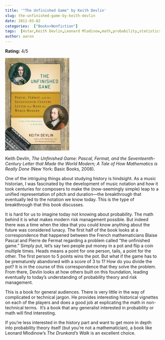 ```yaml
---
title: '"The Unfinished Game" by Keith Devlin'
slug: the-unfinished-game-by-keith-devlin
date: 2011-03-02
categories:  ["Books>Nonfiction"]
tags:  [4star,Keith Devlin,Leonard Mlodinow,math,probability,statistics]
author: aaron
---
```


**Rating:** 4/5

![](cover2-209x300.jpg "The Unfinished Game")

Keith Devlin, *The Unfinished Game: Pascal, Fermat, and the Seventeenth-Century Letter that Made the World Modern; A Tale of How Mathematics is Really Done* (New York: Basic Books, 2008).

One of the intriguing things about studying history is hindsight. As a music historian, I was fascinated by the development of music notation and how it took centuries for composers to make the (now-seemingly simple) leap to a unified representation of pitch and duration—the breakthrough that eventually led to the notation we know today. This is the type of breakthrough that this book discusses.

It is hard for us to imagine today not knowing about probability. The math behind it is what makes modern risk management possible. But indeed there was a time when the idea that you could know anything about the future was considered lunacy. The first half of the book looks at a correspondence that happened between the French mathematicians Blaise Pascal and Pierre de Fermat regarding a problem called “the unfinished game.” Simply put, let’s say two people put money in a pot and flip a coin multiple times. Heads means a point for one person, tails, a point for the other. The first person to 5 points wins the pot. But what if the game has to be prematurely abandoned with a score of 3 to 1? How do you divide the pot? It is in the course of this correspondence that they solve the problem. From there, Devlin looks at how others built on this foundation, leading eventually to today’s understanding of probability theory and risk management.

This is a book for general audiences. There is very little in the way of complicated or technical jargon. He provides interesting historical vignettes on each of the players and does a good job at explicating the math in non-technical terms.  It’s a book that any generalist interested in probability or math will find interesting.

If you’re less interested in the history part and want to get more in depth into probability theory itself (but you’re not a mathematician), a book like Leonard Mlodinow’s *The Drunkard’s Walk* is an excellent choice.
